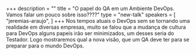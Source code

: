 +++
description = ""
title = "O papel do QA em um Ambiente DevOps. Vamos falar um pouco sobre isso????"
type = "new-talk"
speakers = [
        "jeremias-araujo",
]
+++
Nos tempos atuais o DevOps sem se tornando uma realidade em diversas empresas, muito se falou que a mudança de cultura para DevOps alguns papeis irão ser minimizados, um desses seria do Testador. Logo mostraremos qual a nova visão, que um QA deve ter para se preparar para o mundo DevOps.